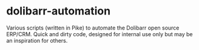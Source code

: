 # dolibarr-automation
Various scripts (written in Pike) to automate the Dolibarr open source ERP/CRM. Quick and dirty code, designed for internal use only but may be an inspiration for others.
